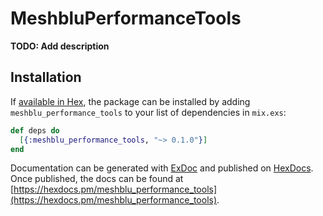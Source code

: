 # MeshbluPerformanceTools

**TODO: Add description**

## Installation

If [available in Hex](https://hex.pm/docs/publish), the package can be installed
by adding `meshblu_performance_tools` to your list of dependencies in `mix.exs`:

```elixir
def deps do
  [{:meshblu_performance_tools, "~> 0.1.0"}]
end
```

Documentation can be generated with [ExDoc](https://github.com/elixir-lang/ex_doc)
and published on [HexDocs](https://hexdocs.pm). Once published, the docs can
be found at [https://hexdocs.pm/meshblu_performance_tools](https://hexdocs.pm/meshblu_performance_tools).

